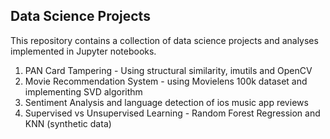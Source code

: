 ## Data Science Projects
This repository contains a collection of data science projects and analyses implemented in Jupyter notebooks.

1. PAN Card Tampering - Using structural similarity, imutils and OpenCV
2. Movie Recommendation System - using Movielens 100k dataset and implementing SVD algorithm
3. Sentiment Analysis and language detection of ios music app reviews
4. Supervised vs Unsupervised Learning - Random Forest Regression and KNN (synthetic data)
